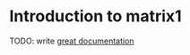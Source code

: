 # Introduction to matrix1

TODO: write [great documentation](http://jacobian.org/writing/what-to-write/)
